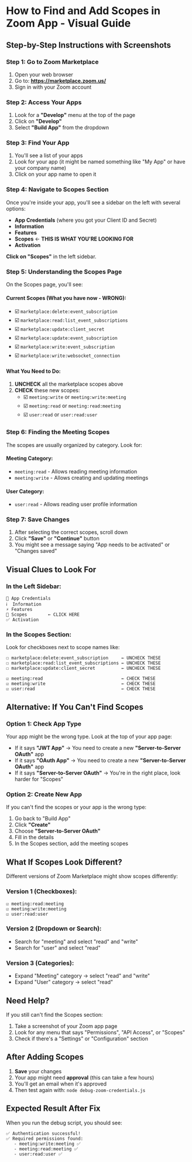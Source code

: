 # How to Find and Add Scopes in Zoom App - Visual Guide

## Step-by-Step Instructions with Screenshots

### Step 1: Go to Zoom Marketplace

1. Open your web browser
2. Go to: **https://marketplace.zoom.us/**
3. Sign in with your Zoom account

### Step 2: Access Your Apps

1. Look for a **"Develop"** menu at the top of the page
2. Click on **"Develop"**
3. Select **"Build App"** from the dropdown

### Step 3: Find Your App

1. You'll see a list of your apps
2. Look for your app (it might be named something like "My App" or have your company name)
3. Click on your app name to open it

### Step 4: Navigate to Scopes Section

Once you're inside your app, you'll see a sidebar on the left with several options:

- **App Credentials** (where you got your Client ID and Secret)
- **Information**
- **Features**
- **Scopes** ← **THIS IS WHAT YOU'RE LOOKING FOR**
- **Activation**

**Click on "Scopes"** in the left sidebar.

### Step 5: Understanding the Scopes Page

On the Scopes page, you'll see:

#### Current Scopes (What you have now - WRONG):

- ☑️ `marketplace:delete:event_subscription`
- ☑️ `marketplace:read:list_event_subscriptions`
- ☑️ `marketplace:update:client_secret`
- ☑️ `marketplace:update:event_subscription`
- ☑️ `marketplace:write:event_subscription`
- ☑️ `marketplace:write:websocket_connection`

#### What You Need to Do:

1. **UNCHECK** all the marketplace scopes above
2. **CHECK** these new scopes:
   - ☑️ `meeting:write` or `meeting:write:meeting`
   - ☑️ `meeting:read` or `meeting:read:meeting`
   - ☑️ `user:read` or `user:read:user`

### Step 6: Finding the Meeting Scopes

The scopes are usually organized by category. Look for:

#### Meeting Category:

- `meeting:read` - Allows reading meeting information
- `meeting:write` - Allows creating and updating meetings

#### User Category:

- `user:read` - Allows reading user profile information

### Step 7: Save Changes

1. After selecting the correct scopes, scroll down
2. Click **"Save"** or **"Continue"** button
3. You might see a message saying "App needs to be activated" or "Changes saved"

## Visual Clues to Look For

### In the Left Sidebar:

```
📱 App Credentials
ℹ️  Information
⚡ Features
🔐 Scopes        ← CLICK HERE
✅ Activation
```

### In the Scopes Section:

Look for checkboxes next to scope names like:

```
☐ marketplace:delete:event_subscription     ← UNCHECK THESE
☐ marketplace:read:list_event_subscriptions ← UNCHECK THESE
☐ marketplace:update:client_secret          ← UNCHECK THESE

☑️ meeting:read                              ← CHECK THESE
☑️ meeting:write                             ← CHECK THESE
☑️ user:read                                 ← CHECK THESE
```

## Alternative: If You Can't Find Scopes

### Option 1: Check App Type

Your app might be the wrong type. Look at the top of your app page:

- If it says **"JWT App"** → You need to create a new **"Server-to-Server OAuth"** app
- If it says **"OAuth App"** → You need to create a new **"Server-to-Server OAuth"** app
- If it says **"Server-to-Server OAuth"** → You're in the right place, look harder for "Scopes"

### Option 2: Create New App

If you can't find the scopes or your app is the wrong type:

1. Go back to "Build App"
2. Click **"Create"**
3. Choose **"Server-to-Server OAuth"**
4. Fill in the details
5. In the Scopes section, add the meeting scopes

## What If Scopes Look Different?

Different versions of Zoom Marketplace might show scopes differently:

### Version 1 (Checkboxes):

```
☑️ meeting:read:meeting
☑️ meeting:write:meeting
☑️ user:read:user
```

### Version 2 (Dropdown or Search):

- Search for "meeting" and select "read" and "write"
- Search for "user" and select "read"

### Version 3 (Categories):

- Expand "Meeting" category → select "read" and "write"
- Expand "User" category → select "read"

## Need Help?

If you still can't find the Scopes section:

1. Take a screenshot of your Zoom app page
2. Look for any menu that says "Permissions", "API Access", or "Scopes"
3. Check if there's a "Settings" or "Configuration" section

## After Adding Scopes

1. **Save** your changes
2. Your app might need **approval** (this can take a few hours)
3. You'll get an email when it's approved
4. Then test again with: `node debug-zoom-credentials.js`

## Expected Result After Fix

When you run the debug script, you should see:

```
✅ Authentication successful!
✅ Required permissions found:
   - meeting:write:meeting ✅
   - meeting:read:meeting ✅
   - user:read:user ✅
```
